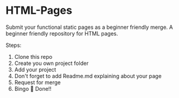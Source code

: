 # HTML-Pages
Submit your functional static pages as a beginner friendly merge.
A beginner friendly repository for HTML pages.

Steps:

1. Clone this repo
2. Create you own project folder
3. Add your project
4. Don't forget to add Readme.md explaining about your page
5. Request for merge
6. Bingo 🎉 Done!!

